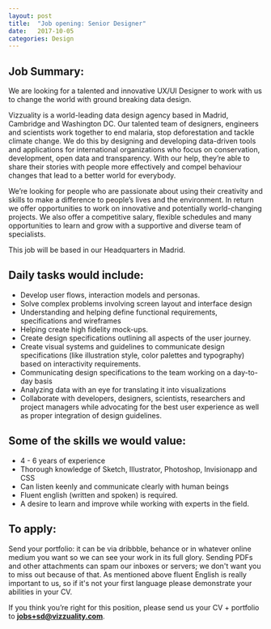 ```yaml
---
layout: post
title:  "Job opening: Senior Designer"
date:   2017-10-05
categories: Design
---
```


## Job Summary:

We are looking for a talented and innovative UX/UI Designer to work with us to change the world with ground breaking data design. 

Vizzuality is a world-leading data design agency based in Madrid, Cambridge and Washington DC. Our talented team of designers, engineers and scientists work together to end malaria, stop deforestation and tackle climate change. We do this by designing and developing data-driven tools and applications for international organizations who focus on conservation, development, open data and transparency. With our help, they’re able to share their stories with people more effectively and compel behaviour changes that lead to a better world for everybody.

We’re looking for people who are passionate about using their creativity and skills to make a difference to people’s lives and the environment. In return we offer opportunities to work on innovative and potentially world-changing projects. We also offer a competitive salary, flexible schedules and many opportunities to learn and grow with a supportive and diverse team of specialists.

This job will be based in our Headquarters in Madrid. 


## Daily tasks would include:

* Develop user flows, interaction models and personas.
* Solve complex problems involving screen layout and interface design
* Understanding and helping define functional requirements, specifications and wireframes
* Helping create high fidelity mock-ups.
* Create design specifications outlining all aspects of the user journey.
* Create visual systems and guidelines to communicate design specifications (like illustration style, color palettes and typography) based on interactivity requirements.
* Communicating design specifications to the team working on a day-to-day basis
* Analyzing data with an eye for translating it into visualizations
* Collaborate with developers, designers, scientists, researchers and project managers while advocating for the best user experience as well as proper integration of design guidelines.


## Some of the skills we would value:

* 4 - 6 years of experience
* Thorough knowledge of Sketch, Illustrator, Photoshop, Invisionapp and CSS
* Can listen keenly and communicate clearly with human beings
* Fluent english (written and spoken) is required.
* A desire to learn and improve while working with experts in the field.


## To apply:

Send your portfolio: it can be via dribbble, behance or in whatever online medium you want so we can see your work in its full glory. Sending PDFs and other attachments can spam our inboxes or servers; we don't want you to miss out because of that. As mentioned above fluent English is really important to us, so if it's not your first language please demonstrate your abilities in your CV. 


If you think you’re right for this position, please send us your CV + portfolio to **[jobs+sd@vizzuality.com](mailto:jobs+sd@vizzuality.com)**.
